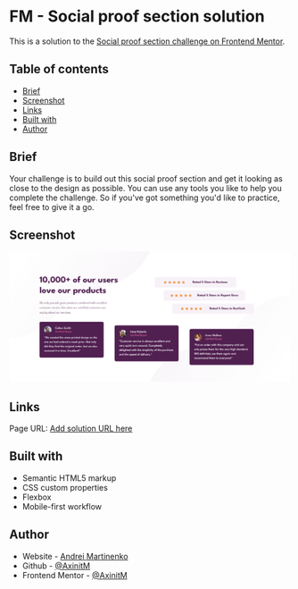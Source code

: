# FM - Social proof section solution

This is a solution to the [Social proof section challenge on Frontend Mentor](https://www.frontendmentor.io/challenges/social-proof-section-6e0qTv_bA).

## Table of contents
- [Brief](#brief)
- [Screenshot](#screenshot)
- [Links](#links)
- [Built with](#built-with)
- [Author](#author)

## Brief
Your challenge is to build out this social proof section and get it looking as close to the design as possible.
You can use any tools you like to help you complete the challenge. So if you've got something you'd like to practice, feel free to give it a go.

## Screenshot

![](./images/screenshot.png)

## Links

Page URL: [Add solution URL here](https://your-solution-url.com)

## Built with

- Semantic HTML5 markup
- CSS custom properties
- Flexbox
- Mobile-first workflow

## Author

- Website - [Andrei Martinenko](https://www.frontender.biz)
- Github - [@AxinitM](https://www.frontendmentor.io/profile/AxinitM)
- Frontend Mentor - [@AxinitM](https://github.com/AxinitM)
